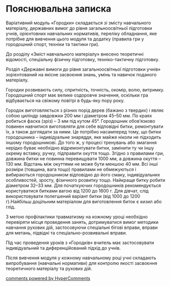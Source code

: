 <div id="hypercomments_widget" class="js-hypercomments-widget invisible"></div>

Пояснювальна записка
=============================

Варіативний модуль «Городки» складається зі змісту навчального матеріалу, державних вимог до рівня загальноосвітньої підготовки учнів, орієнтовних навчальних нормативів, переліку обладнання, яке потрібне для вивчення цього модуля та додатку (правила гри у городошний спорт, техніки та тактики гри).

До розділу «Зміст навчального матеріалу» внесено теоретичні відомості, спеціальну фізичну підготовку, техніко-тактичну підготовку.

Розділ «Державні вимоги до рівня загальноосвітньої підготовки учнів» зорієнтований на якісне засвоєння знань, умінь та навичок поданого матеріалу.

Городки розвивають силу, спритність, точність, окомір, волю, витримку. Городошний спорт має велике оздоровче значення, оскільки гра відбувається на свіжому повітрі в будь-яку пору року.

Городок виготовляється з різних порід дерев (бажано з твердих) і являє собою циліндр завдовжки 200 мм і діаметром 45–50 мм. По краях робиться фаска (зріз) – 3 мм під кутом 45°. Городошник обов’язково повинен навчитися виготовляти для себе відповідні битки, ремонтувати їх, а також доглядати за ними. Це потрібно насамперед тому, що битки городошника – індивідуальне знаряддя, яке майже ніколи не підходить іншому городошникові. До того ж, у процесі тренувань або змагання нерідко буває необхідно відремонтувати битки, замінити ту чи іншу окрему вставку, ручку, підправити окуття тощо. Згідно з правилами гри, довжина битки не повинна перевищувати 1000 мм, а довжина окуття – 130 мм. Відстань між окуттями не може бути меншою 40 мм. Всі інші розміри (товщина, вага тощо) правилами не обмежуються і вибираються городошником відповідно до його смаку, індивідуальних особливостей, зросту, фізичного розвитку тощо. Найкраще битку робити діаметром 32–33 мм. Для початкуючих городошників рекомендується користуватися битками вагою від 1200 до 1600 г. Для дівчат, слід використовувати полегшений варіант битки (від 1000 до 1200 г).Найбільш доцільним матеріалом для виготовлення биток є кизил або глід.

З метою профілактики травматизму на кожному уроці необхідно перевіряти місця проведення занять, дотримуватися вимог методики навчання рухових дій, застосовуючи спеціальні бігові вправи, вправи для метань, підвідні та спеціально-розвивальні вправи.

Під час проведення уроків з «Городків» вчитель має застосовувати індивідуальний та диференційований підхід до учнів.

Після вивчення модуля у кожному навчальному році учні складають випробування (навчальні нормативи) для контролю якості засвоєння теоретичного матеріалу та рухових дій.

<div class="js-hypercomments-container">
    <a href="http://hypercomments.com" class="hc-link" title="comments widget">comments powered by HyperComments</a>
</div>